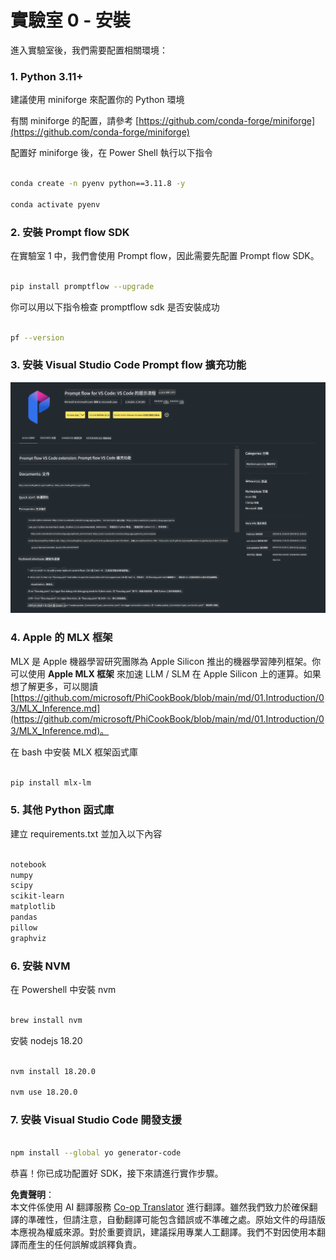 <!--
CO_OP_TRANSLATOR_METADATA:
{
  "original_hash": "4b16264917d9b93169745d92b8ce8c65",
  "translation_date": "2025-07-17T04:17:14+00:00",
  "source_file": "md/02.Application/02.Code/Phi3/VSCodeExt/HOL/Apple/01.Installations.md",
  "language_code": "tw"
}
-->
# **實驗室 0 - 安裝**

進入實驗室後，我們需要配置相關環境：


### **1. Python 3.11+**

建議使用 miniforge 來配置你的 Python 環境

有關 miniforge 的配置，請參考 [https://github.com/conda-forge/miniforge](https://github.com/conda-forge/miniforge)

配置好 miniforge 後，在 Power Shell 執行以下指令

```bash

conda create -n pyenv python==3.11.8 -y

conda activate pyenv

```


### **2. 安裝 Prompt flow SDK**

在實驗室 1 中，我們會使用 Prompt flow，因此需要先配置 Prompt flow SDK。

```bash

pip install promptflow --upgrade

```

你可以用以下指令檢查 promptflow sdk 是否安裝成功


```bash

pf --version

```

### **3. 安裝 Visual Studio Code Prompt flow 擴充功能**

![pf](../../../../../../../../../translated_images/pf_ext.8cf76b5846e9b8562b0dd276004237b3ff3797066b9f912d39c0ae6c88b35878.tw.png)

### **4. Apple 的 MLX 框架**

MLX 是 Apple 機器學習研究團隊為 Apple Silicon 推出的機器學習陣列框架。你可以使用 **Apple MLX 框架** 來加速 LLM / SLM 在 Apple Silicon 上的運算。如果想了解更多，可以閱讀 [https://github.com/microsoft/PhiCookBook/blob/main/md/01.Introduction/03/MLX_Inference.md](https://github.com/microsoft/PhiCookBook/blob/main/md/01.Introduction/03/MLX_Inference.md)。

在 bash 中安裝 MLX 框架函式庫


```bash

pip install mlx-lm

```



### **5. 其他 Python 函式庫**


建立 requirements.txt 並加入以下內容

```txt

notebook
numpy 
scipy 
scikit-learn 
matplotlib 
pandas 
pillow 
graphviz

```


### **6. 安裝 NVM**

在 Powershell 中安裝 nvm


```bash

brew install nvm

```

安裝 nodejs 18.20


```bash

nvm install 18.20.0

nvm use 18.20.0

```

### **7. 安裝 Visual Studio Code 開發支援**


```bash

npm install --global yo generator-code

```

恭喜！你已成功配置好 SDK，接下來請進行實作步驟。

**免責聲明**：  
本文件係使用 AI 翻譯服務 [Co-op Translator](https://github.com/Azure/co-op-translator) 進行翻譯。雖然我們致力於確保翻譯的準確性，但請注意，自動翻譯可能包含錯誤或不準確之處。原始文件的母語版本應視為權威來源。對於重要資訊，建議採用專業人工翻譯。我們不對因使用本翻譯而產生的任何誤解或誤釋負責。
